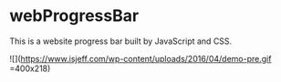 # webProgressBar
This is a website progress bar built by JavaScript and CSS. 

![](https://www.isjeff.com/wp-content/uploads/2016/04/demo-pre.gif =400x218)
